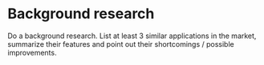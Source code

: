 # Background research

Do a background research. List at least 3 similar applications in the market, summarize their features and point out their shortcomings / possible improvements.
